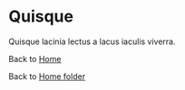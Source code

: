 # Quisque

Quisque lacinia lectus a lacus iaculis viverra.

Back to [Home](https://sotheryn.github.io)

Back to [Home folder](/2e6f9b0d5885b6010f9167787445617f553a735f/readme)
